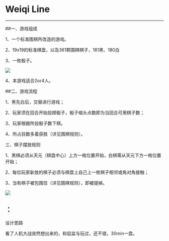 Weiqi Line
=====




-----
##一、游戏组成

1、一个标准围棋所改造的游戏。

2、19x19的标准棋盘，以及361颗围棋棋子，181黑、180白

3、一枚骰子。

![](http://pic37.nipic.com/20140122/10069362_151754595195_2.jpg)  

4、本游戏适合2or4人。

##二、游戏流程

1、黑先白后，交替进行游戏；

2、玩家须在回合开始投掷骰子，骰子缩头点数即为当回合可用棋子数；

3、玩家根据所投骰子数下棋。

4、所占目数多着获胜（详见围棋规则）。


三、棋子摆放规则

1、黑棋必须从天元（棋盘中心）上方一格位置开始，白棋需从天元下方一格位置开始；

2、每位玩家新放的棋子必须与棋盘上自己上一枚棋子相邻或角对角接触；

3、当有棋子被包围住（详见围棋规则），即被提掉。

![](http://img.bimg.126.net/photo/t7q8fiz5zXJYmBU5nJfY3g==/3108891117770568940.jpg) 



：
----

设计思路

看了人机大战突然想出来的，和铝盆与玩过，还不错，30min一盘。


